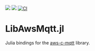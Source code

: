 [![](https://img.shields.io/badge/docs-stable-blue.svg)](https://JuliaServices.github.io/LibAwsMqtt.jl/stable)
[![](https://img.shields.io/badge/docs-dev-blue.svg)](https://JuliaServices.github.io/LibAwsMqtt.jl/dev)
[![CI](https://github.com/JuliaServices/LibAwsMqtt.jl/actions/workflows/ci.yml/badge.svg)](https://github.com/JuliaServices/LibAwsMqtt.jl/actions/workflows/ci.yml)

# LibAwsMqtt.jl

Julia bindings for the [aws-c-mqtt](https://github.com/awslabs/aws-c-mqtt) library.
